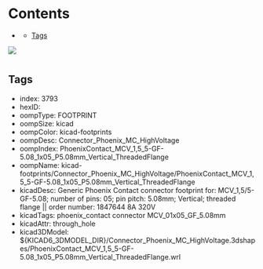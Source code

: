 



Contents
========

* [](#)
	* [Tags](#tags)
  
![][im]
# 

## Tags

- index: 3793
- hexID: 
- oompType: FOOTPRINT
- oompSize: kicad
- oompColor: kicad-footprints
- oompDesc: Connector_Phoenix_MC_HighVoltage
- oompIndex: PhoenixContact_MCV_1,5_5-GF-5.08_1x05_P5.08mm_Vertical_ThreadedFlange
- oompName: kicad-footprints/Connector_Phoenix_MC_HighVoltage/PhoenixContact_MCV_1,5_5-GF-5.08_1x05_P5.08mm_Vertical_ThreadedFlange
- kicadDesc: Generic Phoenix Contact connector footprint for: MCV_1,5/5-GF-5.08; number of pins: 05; pin pitch: 5.08mm; Vertical; threaded flange || order number: 1847644 8A 320V
- kicadTags: phoenix_contact connector MCV_01x05_GF_5.08mm
- kicadAttr: through_hole
- kicad3DModel: ${KICAD6_3DMODEL_DIR}/Connector_Phoenix_MC_HighVoltage.3dshapes/PhoenixContact_MCV_1,5_5-GF-5.08_1x05_P5.08mm_Vertical_ThreadedFlange.wrl



[im]: image.png

